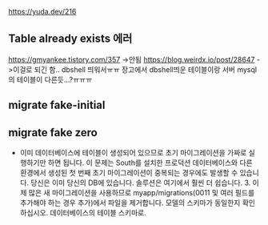https://yuda.dev/216


## Table already exists 에러 

https://gmyankee.tistory.com/357 ->안됨
https://blog.weirdx.io/post/28647  ->이걸로 되긴 함.. dbshell 띄워서ㅠㅠ 장고에서 dbshell띄운 테이블이랑 서버 mysql의 테이블이 다른듯...?ㅠㅠㅠ


## migrate fake-initial



## migrate fake zero

- 이미 데이터베이스에 테이블이 생성되어 있으므로 초기 마이그레이션을 가짜로 실행하기만 하면 됩니다. 이 문제는 South를 설치한 프로덕션 데이터베이스와 다른 환경에서 생성된 첫 번째 초기 마이그레이션이 중복되는 경우에도 발생할 수 있습니다. 당신은 이미 당신의 DB에 있습니다. 솔루션은 여기에서 훨씬 더 쉽습니다. 3. 이제 많은 새 마이그레이션을 사용하므로 myapp/migrations(0011 및 여러 필드를 추가해야 하는 경우 추가)에서 파일을 제거합니다. 모델의 스키마가 동일한지 확인하십시오. 데이터베이스의 테이블 스키마로.


